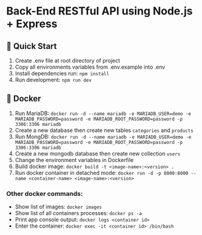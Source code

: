 # Back-End RESTful API using Node.js + Express

## 🎉 Quick Start

1. Create .env file at root directory of project
2. Copy all environments variables from .env.example into .env
3. Install dependencies run: `npm install`
4. Run development: `npm run dev`

## 🐳 Docker

1. Run MariaDB: `docker run -d --name mariadb -e MARIADB_USER=demo -e MARIADB_PASSWORD=password -e MARIADB_ROOT_PASSWORD=password -p 3306:3306 mariadb`
2. Create a new database then create new tables `categories` and `products`
3. Run MongDB: `docker run -d --name mariadb -e MARIADB_USER=demo -e MARIADB_PASSWORD=password -e MARIADB_ROOT_PASSWORD=password -p 3306:3306 mariadb`
4. Create a new mongodb database then create new collection `users`
5. Change the environment variables in Dockerfile
6. Build docker image: `docker build -t <image-name>:<version> .`
7. Run docker container in detached mode: `docker run -d -p 8000:8000 --name <container-name> <image-name>:<version>`

### Other docker commands:

- Show list of images: `docker images`
- Show list of all containers processes: `docker ps -a`
- Print app console output: `docker logs <container id>`
- Enter the container: `docker exec -it <container id> /bin/bash`
